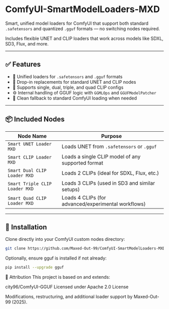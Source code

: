 # ComfyUI-SmartModelLoaders-MXD

Smart, unified model loaders for ComfyUI that support both standard `.safetensors` and quantized `.gguf` formats — no switching nodes required.

Includes flexible UNET and CLIP loaders that work across models like SDXL, SD3, Flux, and more.

---

## ✅ Features

- 🧠 Unified loaders for `.safetensors` and `.gguf` formats
- 🔀 Drop-in replacements for standard UNET and CLIP nodes
- 💪 Supports single, dual, triple, and quad CLIP configs
- ⚙️ Internal handling of GGUF logic with `GGMLOps` and `GGUFModelPatcher`
- 🧼 Clean fallback to standard ComfyUI loading when needed

---

## 📦 Included Nodes

| Node Name                    | Purpose                                                                 |
|-----------------------------|-------------------------------------------------------------------------|
| `Smart UNET Loader MXD`     | Loads UNET from `.safetensors` or `.gguf`                               |
| `Smart CLIP Loader MXD`     | Loads a single CLIP model of any supported format                       |
| `Smart Dual CLIP Loader MXD`| Loads 2 CLIPs (ideal for SDXL, Flux, etc.)                              |
| `Smart Triple CLIP Loader MXD` | Loads 3 CLIPs (used in SD3 and similar setups)                      |
| `Smart Quad CLIP Loader MXD`   | Loads 4 CLIPs (for advanced/experimental workflows)                |

---

## 🧩 Installation

Clone directly into your ComfyUI custom nodes directory:

```bash
git clone https://github.com/Maxed-Out-99/ComfyUI-SmartModelLoaders-MXD.git
```

Optionally, ensure gguf is installed if not already:

```bash
pip install --upgrade gguf
```

🙏 Attribution
This project is based on and extends:

city96/ComfyUI-GGUF
Licensed under Apache 2.0 License

Modifications, restructuring, and additional loader support by Maxed-Out-99 (2025).
